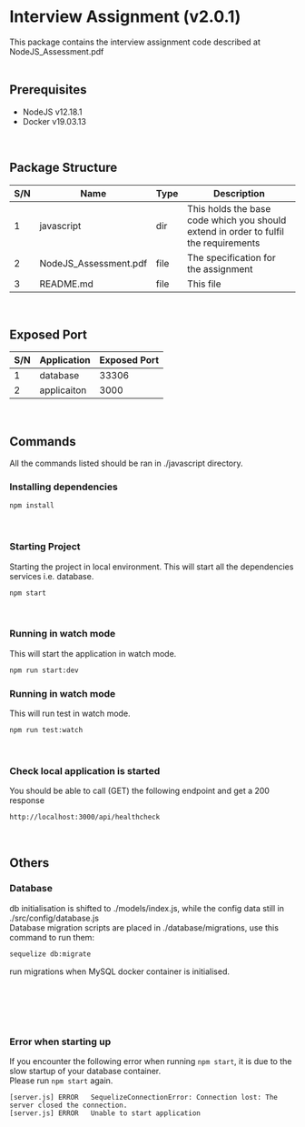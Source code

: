 # Interview Assignment (v2.0.1)

This package contains the interview assignment code described at NodeJS_Assessment.pdf
<br>
<br>

## Prerequisites

- NodeJS v12.18.1
- Docker v19.03.13

<br>

## Package Structure

| S/N | Name                  | Type | Description                                                                          |
| --- | --------------------- | ---- | ------------------------------------------------------------------------------------ |
| 1   | javascript            | dir  | This holds the base code which you should extend in order to fulfil the requirements |
| 2   | NodeJS_Assessment.pdf | file | The specification for the assignment                                                 |
| 3   | README.md             | file | This file                                                                            |

<br>

## Exposed Port

| S/N | Application | Exposed Port |
| --- | ----------- | ------------ |
| 1   | database    | 33306        |
| 2   | applicaiton | 3000         |

<br>

## Commands

All the commands listed should be ran in ./javascript directory.

### Installing dependencies

```bash
npm install
```

<br>

### Starting Project

Starting the project in local environment.
This will start all the dependencies services i.e. database.

```bash
npm start
```

<br>

### Running in watch mode

This will start the application in watch mode.

```bash
npm run start:dev
```

### Running in watch mode

This will run test in watch mode.

```bash
npm run test:watch
```

<br>

### Check local application is started

You should be able to call (GET) the following endpoint and get a 200 response

```
http://localhost:3000/api/healthcheck

```

<br>

## Others

### Database

db initialisation is shifted to ./models/index.js, while the config data still in ./src/config/database.js <br>
Database migration scripts are placed in ./database/migrations, use this command to run them:

```bash
sequelize db:migrate
```

run migrations when MySQL docker container is initialised. <br><br>

<br>
<br>
<br>

### Error when starting up

If you encounter the following error when running `npm start`, it is due to the slow startup of your database container.<br>
Please run `npm start` again.

```
[server.js]	ERROR	SequelizeConnectionError: Connection lost: The server closed the connection.
[server.js]	ERROR	Unable to start application
```
